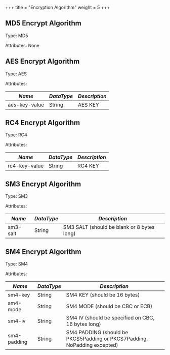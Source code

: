 +++
title = "Encryption Algorithm"
weight = 5
+++

## MD5 Encrypt Algorithm

Type: MD5

Attributes: None

## AES Encrypt Algorithm

Type: AES

Attributes:

| *Name*        | *DataType* | *Description* |
| ------------- | ---------- | ------------- |
| aes-key-value | String     | AES KEY       |

## RC4 Encrypt Algorithm

Type: RC4

Attributes:

| *Name*        | *DataType* | *Description* |
| ------------- | ---------- | ------------- |
| rc4-key-value | String     | RC4 KEY       |

## SM3 Encrypt Algorithm

Type: SM3

Attributes:

| *Name*        | *DataType* | *Description* |
| ------------- | ---------- | ------------- |
| sm3-salt      | String     | SM3 SALT (should be blank or 8 bytes long)      |

## SM4 Encrypt Algorithm

Type: SM4

Attributes:

| *Name*        | *DataType* | *Description* |
| ------------- | ---------- | ------------- |
| sm4-key       | String     | SM4 KEY (should be 16 bytes) |
| sm4-mode      | String     | SM4 MODE (should be CBC or ECB) |
| sm4-iv        | String     | SM4 IV (should be specified on CBC, 16 bytes long)|
| sm4-padding   | String     | SM4 PADDING (should be PKCS5Padding or PKCS7Padding, NoPadding excepted)|